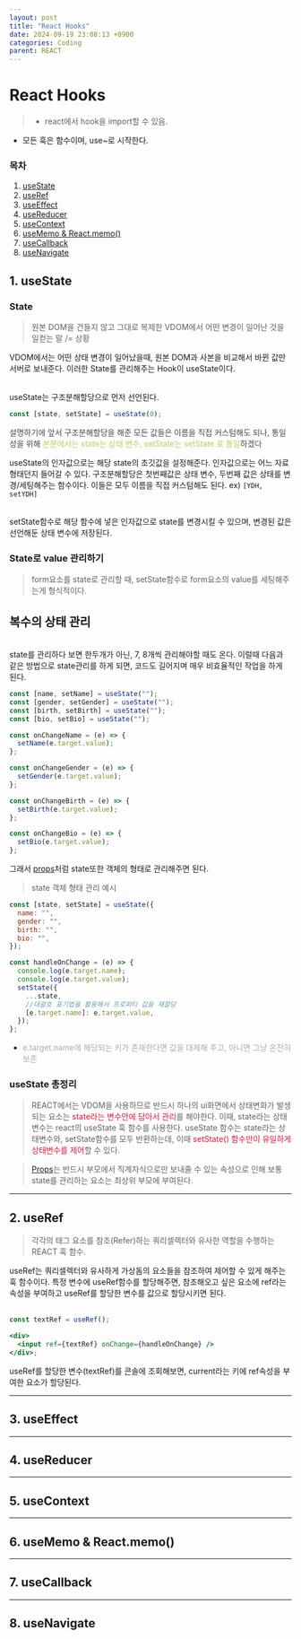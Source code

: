 ```yaml
---
layout: post
title: "React Hooks"
date: 2024-09-19 23:08:13 +0900
categories: Coding
parent: REACT
---
```


# React Hooks

> - react에서 hook을 import할 수 있음.

- 모든 훅은 함수이며, use~로 시작한다.

### 목차

1. [useState](#1-usestate)
2. [useRef](#2-useref)
3. [useEffect](#3-useeffect)
4. [useReducer](#4-usereducer)
5. [useContext](#5-usecontext)
6. [useMemo & React.memo()](#6-usememo--reactmemo)
7. [useCallback](#7-usecallback)
8. [useNavigate](#8-usenavigate)

<span style = "display : none">#useState</span>

## 1. useState

### State

> 원본 DOM을 건들지 않고 그대로 복제한 VDOM에서 어떤 변경이 일어난 것을 일컫는 말 /= 상황

VDOM에서는 어떤 상태 변경이 일어났을때, 원본 DOM과 사본을 비교해서 바뀐 값만 서버로 보내준다. 이러한 State를 관리해주는 Hook이 useState이다. <br><br>

useState는 구조분해할당으로 먼저 선언된다.

```jsx
const [state, setState] = useState(0);
```

<p style = "opacity : 0.8">설명하기에 앞서 구조분해할당을 해준 모든 값들은 이름을 직접 커스텀해도 되나, 통일성을 위해 <span style = "color : yellowgreen">본문에서는 state는 상태 변수, setState는 setState 로 통일</span>하겠다</p>

useState의 인자값으로는 해당 state의 초깃값을 설정해준다. 인자값으로는 어느 자료형태던지 들어갈 수 있다.
구조분해할당은 첫번째값은 상태 변수, 두번째 값은 상태를 변경/세팅해주는 함수이다. 이들은 모두 이름을 직접 커스텀해도 된다. ex) `[YDH, setYDH]` <br><br>

setState함수로 해당 함수에 넣은 인자값으로 state를 변경시킬 수 있으며, 변경된 값은 선언해둔 상태 변수에 저장된다.

### State로 value 관리하기

> form요소를 state로 관리할 때, setState함수로 form요소의 value를 세팅해주는게 형식적이다.

## 복수의 상태 관리

<br>state를 관리하다 보면 한두개가 아닌, 7, 8개씩 관리해야할 때도 온다. 이럴때 다음과 같은 방법으로 state관리를 하게 되면, 코드도 길어지며 매우 비효율적인 작업을 하게 된다.

```jsx
const [name, setName] = useState("");
const [gender, setGender] = useState("");
const [birth, setBirth] = useState("");
const [bio, setBio] = useState("");

const onChangeName = (e) => {
  setName(e.target.value);
};

const onChangeGender = (e) => {
  setGender(e.target.value);
};

const onChangeBirth = (e) => {
  setBirth(e.target.value);
};

const onChangeBio = (e) => {
  setBio(e.target.value);
};
```

그래서 [props](2024-09-18-React_Props.html)처럼 state또한 객체의 형태로 관리해주면 된다.

> state 객체 형태 관리 예시

```jsx
const [state, setState] = useState({
  name: "",
  gender: "",
  birth: "",
  bio: "",
});

const handleOnChange = (e) => {
  console.log(e.target.name);
  console.log(e.target.value);
  setState({
    ...state,
    //대괄호 표기법을 활용해서 프로퍼티 값을 재할당
    [e.target.name]: e.target.value,
  });
};
```

- <p style = "color: #aaa">e.target.name에 해당되는 키가 존재한다면 값을 대체해 주고, 아니면 그냥 온전히 보존</p>

### useState 총정리

> REACT에서는 VDOM을 사용하므로 반드시 하나의 ui화면에서 상태변화가 발생되는 요소는 <span style = "color: crimson">state라는 변수안에 담아서 관리</span>를 해야한다. 이때, state라는 상태변수는 react의 useState 훅 함수를 사용한다. useState 함수는 state라는 상태변수와, setState함수를 모두 반환하는데, 이때 <span style = "color: crimson">setState() 함수만이 유일하게 상태변수를 제어</span>할 수 있다.

> [Props](/docs/2024-09-18-React_Props.html)는 반드시 부모에서 직계자식으로만 보내줄 수 있는 속성으로 인해 보통 state를 관리하는 요소는 최상위 부모에 부여된다. 

---

<span style = "display : none">#useRef</span>

## 2. useRef

> 각각의 태그 요소를 참조(Refer)하는 쿼리셀렉터와 유사한 역할을 수행하는 REACT 훅 함수.

useRef는 쿼리셀렉터와 유사하게 가상돔의 요소들을 참조하여 제어할 수 있게 해주는 훅 함수이다. 특정 변수에 useRef함수를 할당해주면, 참조해오고 싶은 요소에 ref라는 속성을 부여하고 useRef를 할당한 변수를 값으로 할당시키면 된다. <br><br>

```jsx
const textRef = useRef();

<div>
  <input ref={textRef} onChange={handleOnChange} />
</div>;
```

useRef를 할당한 변수(textRef)를 콘솔에 조회해보면, current라는 키에 ref속성을 부여한 요소가 할당된다.

---

<span style = "display : none">#useEffect</span>

## 3. useEffect

---

<span style = "display : none">#useReducer</span>

## 4. useReducer

---

<span style = "display : none">#useContext</span>

## 5. useContext

---

<span style = "display : none">#useMemo</span>

## 6. useMemo & React.memo()

---

<span style = "display : none">#useCallback</span>

## 7. useCallback

---

<span style = "display : none">#useNavigate</span>

## 8. useNavigate
